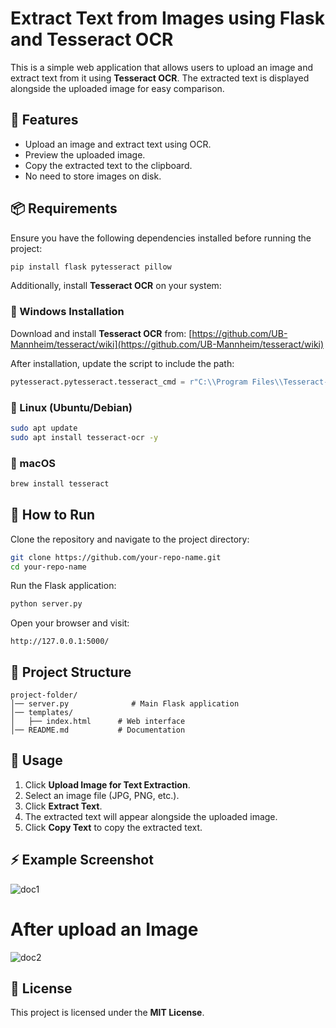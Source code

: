 # Extract Text from Images using Flask and Tesseract OCR

This is a simple web application that allows users to upload an image and extract text from it using **Tesseract OCR**. The extracted text is displayed alongside the uploaded image for easy comparison.

## 🚀 Features
- Upload an image and extract text using OCR.
- Preview the uploaded image.
- Copy the extracted text to the clipboard.
- No need to store images on disk.

## 📦 Requirements
Ensure you have the following dependencies installed before running the project:

```bash
pip install flask pytesseract pillow
```
Additionally, install **Tesseract OCR** on your system:

### 🔹 Windows Installation
Download and install **Tesseract OCR** from:
[https://github.com/UB-Mannheim/tesseract/wiki](https://github.com/UB-Mannheim/tesseract/wiki)

After installation, update the script to include the path:
```python
pytesseract.pytesseract.tesseract_cmd = r"C:\\Program Files\\Tesseract-OCR\\tesseract.exe"
```

### 🔹 Linux (Ubuntu/Debian)
```bash
sudo apt update
sudo apt install tesseract-ocr -y
```

### 🔹 macOS
```bash
brew install tesseract
```

## 🔧 How to Run
Clone the repository and navigate to the project directory:

```bash
git clone https://github.com/your-repo-name.git
cd your-repo-name
```

Run the Flask application:
```bash
python server.py
```

Open your browser and visit:
```
http://127.0.0.1:5000/
```

## 📜 Project Structure
```
project-folder/
│── server.py              # Main Flask application
│── templates/
│   ├── index.html      # Web interface
│── README.md           # Documentation
```

## 📝 Usage
1. Click **Upload Image for Text Extraction**.
2. Select an image file (JPG, PNG, etc.).
3. Click **Extract Text**.
4. The extracted text will appear alongside the uploaded image.
5. Click **Copy Text** to copy the extracted text.

## ⚡ Example Screenshot
![doc1](https://github.com/user-attachments/assets/e26b71a1-34c5-4609-a4d5-c7fb3503a1e8)

# After upload an Image

![doc2](https://github.com/user-attachments/assets/a020ec50-fb8a-4fb8-835b-cf1bb8e9b883)


## 📜 License
This project is licensed under the **MIT License**.

